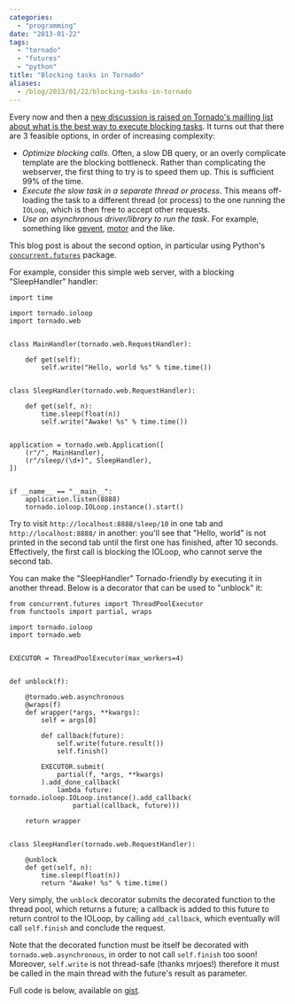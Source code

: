 ```yaml
---
categories:
  - "programming"
date: "2013-01-22"
tags:
  - "tornado"
  - "futures"
  - "python"
title: "Blocking tasks in Tornado"
aliases:
  - /blog/2013/01/22/blocking-tasks-in-tornado
---
```


Every now and then a [new discussion is raised on Tornado's mailling list about what is the best way to execute blocking tasks][3]. It turns out that there are 3 feasible options, in order of increasing complexity:

* _Optimize blocking calls_. Often, a slow DB query, or an overly complicate template are the blocking bottleneck. Rather than complicating the webserver, the first thing to try is to speed them up. This is sufficient 99% of the time.
* _Execute the slow task in a separate thread or process_. This means off-loading the task to a different thread (or process) to the one running the `IOLoop`, which is then free to accept other requests.
* _Use an asynchronous driver/library to run the task_. For example, something like [gevent][4], [motor][5] and the like.

This blog post is about the second option, in particular using Python's [`concurrent.futures`][2] package.

For example, consider this simple web server, with a blocking "SleepHandler" handler:

    import time
    
    import tornado.ioloop
    import tornado.web
    
    
    class MainHandler(tornado.web.RequestHandler):
    
        def get(self):
            self.write("Hello, world %s" % time.time())
    
    
    class SleepHandler(tornado.web.RequestHandler):
    
        def get(self, n):
            time.sleep(float(n))
            self.write("Awake! %s" % time.time())
    
    
    application = tornado.web.Application([
        (r"/", MainHandler),
        (r"/sleep/(\d+)", SleepHandler),
    ])
    
    
    if __name__ == "__main__":
        application.listen(8888)
        tornado.ioloop.IOLoop.instance().start()

Try to visit `http://localhost:8888/sleep/10` in one tab and `http://localhost:8888/` in another: you'll see that "Hello, world" is not printed in the second tab until the first one has finished, after 10 seconds. Effectively, the first call is blocking the IOLoop, who cannot serve the second tab.

You can make the "SleepHandler" Tornado-friendly by executing it in another thread. Below is a decorator that can be used to "unblock" it: 

    from concurrent.futures import ThreadPoolExecutor
    from functools import partial, wraps
    
    import tornado.ioloop
    import tornado.web
    
    
    EXECUTOR = ThreadPoolExecutor(max_workers=4)
    
    
    def unblock(f):
    
        @tornado.web.asynchronous
        @wraps(f)
        def wrapper(*args, **kwargs):
            self = args[0]

            def callback(future):
                self.write(future.result())
                self.finish()

            EXECUTOR.submit(
                partial(f, *args, **kwargs)
            ).add_done_callback(
                lambda future: tornado.ioloop.IOLoop.instance().add_callback(
                    partial(callback, future)))
    
        return wrapper


    class SleepHandler(tornado.web.RequestHandler):
    
        @unblock
        def get(self, n):
            time.sleep(float(n))
            return "Awake! %s" % time.time()

Very simply, the `unblock` decorator submits the decorated function to the thread pool, which returns a future; a callback is added to this future to return control to the IOLoop, by calling `add_callback`, which eventually will call `self.finish` and conclude the request.

Note that the decorated function must be itself be decorated with `tornado.web.asynchronous`, in order to not call `self.finish` too soon! Moreover, `self.write` is not thread-safe (thanks mrjoes!) therefore it must be called in the main thread with the future's result as parameter.

Full code is below, available on [gist][6].

<script src="https://gist.github.com/4594879.js"></script>

   [1]: http://www.tornadoweb.org/documentation/index.html
   [2]: http://docs.python.org/3/library/concurrent.futures.html#module-concurrent.futures
   [3]: https://groups.google.com/d/topic/python-tornado/NVA5sTFIlPo/discussion
   [4]: http://www.gevent.org/
   [5]: http://emptysquare.net/blog/introducing-motor-an-asynchronous-mongodb-driver-for-python-and-tornado/
   [6]: https://gist.github.com/4594879
